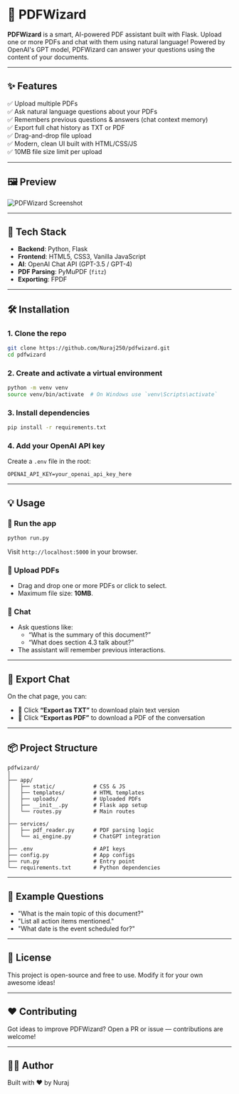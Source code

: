 # 📄 PDFWizard

**PDFWizard** is a smart, AI-powered PDF assistant built with Flask. Upload one or more PDFs and chat with them using natural language! Powered by OpenAI's GPT model, PDFWizard can answer your questions using the content of your documents.

---

## ✨ Features

✅ Upload multiple PDFs  
✅ Ask natural language questions about your PDFs  
✅ Remembers previous questions & answers (chat context memory)  
✅ Export full chat history as TXT or PDF  
✅ Drag-and-drop file upload  
✅ Modern, clean UI built with HTML/CSS/JS  
✅ 10MB file size limit per upload  

---

## 🖼 Preview

![PDFWizard Screenshot](https://via.placeholder.com/800x400?text=PDFWizard+UI+Preview)

---

## 🚀 Tech Stack

- **Backend**: Python, Flask  
- **Frontend**: HTML5, CSS3, Vanilla JavaScript  
- **AI**: OpenAI Chat API (GPT-3.5 / GPT-4)  
- **PDF Parsing**: PyMuPDF (`fitz`)  
- **Exporting**: FPDF  

---

## 🛠️ Installation

### 1. Clone the repo

```bash
git clone https://github.com/Nuraj250/pdfwizard.git
cd pdfwizard
```

### 2. Create and activate a virtual environment

```bash
python -m venv venv
source venv/bin/activate  # On Windows use `venv\Scripts\activate`
```

### 3. Install dependencies

```bash
pip install -r requirements.txt
```

### 4. Add your OpenAI API key

Create a `.env` file in the root:

```
OPENAI_API_KEY=your_openai_api_key_here
```

---

## 💡 Usage

### 🔹 Run the app

```bash
python run.py
```

Visit `http://localhost:5000` in your browser.

### 🔹 Upload PDFs

- Drag and drop one or more PDFs or click to select.
- Maximum file size: **10MB**.

### 🔹 Chat

- Ask questions like:
  - “What is the summary of this document?”
  - “What does section 4.3 talk about?”
- The assistant will remember previous interactions.

---

## 📁 Export Chat

On the chat page, you can:

- 💬 Click **“Export as TXT”** to download plain text version
- 📄 Click **“Export as PDF”** to download a PDF of the conversation

---

## 📦 Project Structure

```
pdfwizard/
│
├── app/
│   ├── static/            # CSS & JS
│   ├── templates/         # HTML templates
│   ├── uploads/           # Uploaded PDFs
│   ├── __init__.py        # Flask app setup
│   └── routes.py          # Main routes
│
├── services/
│   ├── pdf_reader.py      # PDF parsing logic
│   └── ai_engine.py       # ChatGPT integration
│
├── .env                   # API keys
├── config.py              # App configs
├── run.py                 # Entry point
└── requirements.txt       # Python dependencies
```

---

## 🧠 Example Questions

- "What is the main topic of this document?"
- "List all action items mentioned."
- "What date is the event scheduled for?"

---

## 📄 License

This project is open-source and free to use. Modify it for your own awesome ideas!

---

## ❤️ Contributing

Got ideas to improve PDFWizard? Open a PR or issue — contributions are welcome!

---

## 👨‍💻 Author

Built with ❤️ by Nuraj